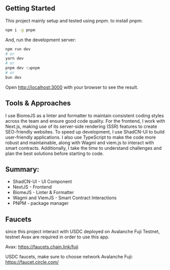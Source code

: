 ## Getting Started

This project mainly setup and tested using pnpm.
to install pnpm:
```bash
npm i -g pnpm
```

And, run the development server:

```bash
npm run dev
# or
yarn dev
# or
pnpm dev 👈pnpm
# or
bun dev
```

Open [http://localhost:3000](http://localhost:3000) with your browser to see the result.

## Tools & Approaches

I use BiomeJS as a linter and formatter to maintain consistent coding styles across the team and ensure good code quality. For the frontend, I work with Next.js, making use of its server-side rendering (SSR) features to create SEO-friendly websites. To speed up development, I use ShadCN-UI to build user-friendly applications. I also use TypeScript to make the code more robust and maintainable, along with Wagmi and viem.js to interact with smart contracts. Additionally, I take the time to understand challenges and plan the best solutions before starting to code.

## Summary:
- ShadCN-UI - UI Component
- NextJS - Frontend
- BiomeJS - Linter & Formatter
- Wagmi and ViemJS - Smart Contract Interactions
- PNPM - package manager

## Faucets
since this project interact with USDC deployed on Avalanche Fuji Testnet, testnet Avax are required in order to use this app.

Avax:
https://faucets.chain.link/fuji

USDC faucets, make sure to choose network Avalanche Fuji:
https://faucet.circle.com/
